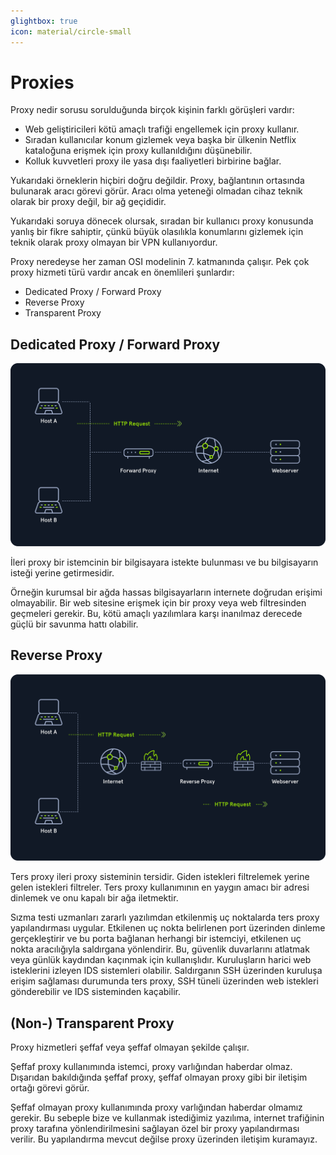 ```yaml
---
glightbox: true
icon: material/circle-small
---
```


# Proxies

Proxy nedir sorusu sorulduğunda birçok kişinin farklı görüşleri vardır:

* Web geliştiricileri kötü amaçlı trafiği engellemek için proxy kullanır.
* Sıradan kullanıcılar konum gizlemek veya başka bir ülkenin Netflix kataloğuna erişmek için proxy kullanıldığını düşünebilir.
* Kolluk kuvvetleri proxy ile yasa dışı faaliyetleri birbirine bağlar.

Yukarıdaki örneklerin hiçbiri doğru değildir. Proxy, bağlantının ortasında bulunarak aracı görevi görür. Aracı olma yeteneği olmadan cihaz teknik olarak bir proxy değil, bir ağ geçididir.

Yukarıdaki soruya dönecek olursak, sıradan bir kullanıcı proxy konusunda yanlış bir fikre sahiptir, çünkü büyük olasılıkla konumlarını gizlemek için teknik olarak proxy olmayan bir VPN kullanıyordur.

Proxy neredeyse her zaman OSI modelinin 7. katmanında çalışır. Pek çok proxy hizmeti türü vardır ancak en önemlileri şunlardır:

* Dedicated Proxy / Forward Proxy
* Reverse Proxy
* Transparent Proxy

## Dedicated Proxy / Forward Proxy

![](../assets/images/forward-proxy.png)

İleri proxy bir istemcinin bir bilgisayara istekte bulunması ve bu bilgisayarın isteği yerine getirmesidir.

Örneğin kurumsal bir ağda hassas bilgisayarların internete doğrudan erişimi olmayabilir. Bir web sitesine erişmek için bir proxy veya web filtresinden geçmeleri gerekir. Bu, kötü amaçlı yazılımlara karşı inanılmaz derecede güçlü bir savunma hattı olabilir.

## Reverse Proxy

![](../assets/images/reverse-proxy.png)

Ters proxy ileri proxy sisteminin tersidir. Giden istekleri filtrelemek yerine gelen istekleri filtreler. Ters proxy kullanımının en yaygın amacı bir adresi dinlemek ve onu kapalı bir ağa iletmektir.

Sızma testi uzmanları zararlı yazılımdan etkilenmiş uç noktalarda ters proxy yapılandırması uygular. Etkilenen uç nokta belirlenen port üzerinden dinleme gerçekleştirir ve bu porta bağlanan herhangi bir istemciyi, etkilenen uç nokta aracılığıyla saldırgana yönlendirir. Bu, güvenlik duvarlarını atlatmak veya günlük kaydından kaçınmak için kullanışlıdır. Kuruluşların harici web isteklerini izleyen IDS sistemleri olabilir. Saldırganın SSH üzerinden kuruluşa erişim sağlaması durumunda ters proxy, SSH tüneli üzerinden web istekleri gönderebilir ve IDS sisteminden kaçabilir.

## (Non-) Transparent Proxy

Proxy hizmetleri şeffaf veya şeffaf olmayan şekilde çalışır.

Şeffaf proxy kullanımında istemci, proxy varlığından haberdar olmaz. Dışarıdan bakıldığında şeffaf proxy, şeffaf olmayan proxy gibi bir iletişim ortağı görevi görür.

Şeffaf olmayan proxy kullanımında proxy varlığından haberdar olmamız gerekir. Bu sebeple bize ve kullanmak istediğimiz yazılıma, internet trafiğinin proxy tarafına yönlendirilmesini sağlayan özel bir proxy yapılandırması verilir. Bu yapılandırma mevcut değilse proxy üzerinden iletişim kuramayız.
